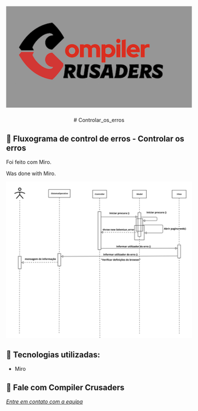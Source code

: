 <h1 align="center">
    <img width="600" src="logo.png" />
</h1>


<p align="center">
# Controlar_os_erros

</p>

📌 Fluxograma de control de erros - Controlar os erros
------------------


Foi feito com Miro.


Was done with Miro.


<img src="fluxo.jpg" alt="page-home">


🔧 Tecnologias utilizadas:
------------------

- Miro

💬 Fale com Compiler Crusaders
------------------
[*Entre em contato com a equipa*](https://teams.microsoft.com/l/entity/2a527703-1f6f-4559-a332-d8a7d288cd88/_djb2_msteams_prefix_4226427084?context=%7B%22subEntityId%22%3Anull%2C%22channelId%22%3A%2219%3ABsxbN8saoth3fKmRHKYl0gyfaUGiT4g3YisMGUEtW0U1%40thread.tacv2%22%7D&groupId=f20cc04f-8389-4991-b8b2-3b82ac420080&tenantId=58e31257-f77f-4d58-9705-d0b6ea0f9ee4&allowXTenantAccess=false)

